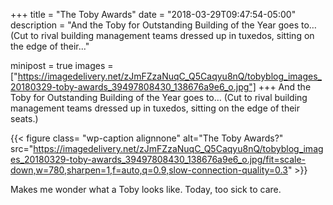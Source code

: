 +++
title = "The Toby Awards"
date = "2018-03-29T09:47:54-05:00"
description = "And the Toby for Outstanding Building of the Year goes to… (Cut to rival building management teams dressed up in tuxedos, sitting on the edge of their..."

minipost = true
images = ["https://imagedelivery.net/zJmFZzaNuqC_Q5Caqyu8nQ/tobyblog_images_20180329-toby-awards_39497808430_138676a9e6_o.jpg"]
+++
And the Toby for Outstanding Building of the Year goes to… (Cut to rival building management teams dressed up in tuxedos, sitting on the edge of their seats.)

{{< figure class= "wp-caption alignnone" alt="The Toby Awards?" src="https://imagedelivery.net/zJmFZzaNuqC_Q5Caqyu8nQ/tobyblog_images_20180329-toby-awards_39497808430_138676a9e6_o.jpg/fit=scale-down,w=780,sharpen=1,f=auto,q=0.9,slow-connection-quality=0.3" >}}

Makes me wonder what a Toby looks like. Today, too sick to care.
